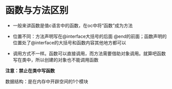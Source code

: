   


# 函数与方法区别

* 一般来讲函数是值c语言中的函数，在oc中将“函数”成为方法



* 位置不同：方法声明写在@interface大括号的后面 @end的前面；函数声明的位置处了@interface的大括号和函数内容其他地方都可以
* 调用方式不一样。函数可以直接调用，而方法需要借助对象调用。就算吧函数写在类中，所以创建的对象也不能调用函数



**注意：禁止在类中写函数**  


数据结构：是在内存中开辟空间的1个模块

